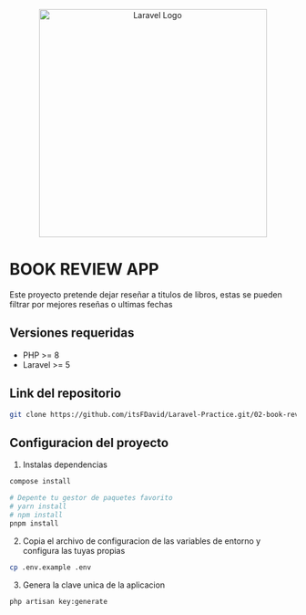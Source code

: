 <p align="center"><a href="https://laravel.com" target="_blank"><img src="https://raw.githubusercontent.com/laravel/art/master/logo-lockup/5%20SVG/2%20CMYK/1%20Full%20Color/laravel-logolockup-cmyk-red.svg" width="400" alt="Laravel Logo"></a></p>

# BOOK REVIEW APP

Este proyecto pretende dejar reseñar a titulos de libros, estas se pueden filtrar por mejores reseñas o ultimas fechas

## Versiones requeridas

-   PHP >= 8
-   Laravel >= 5

## Link del repositorio

```bash
git clone https://github.com/itsFDavid/Laravel-Practice.git/02-book-review
```

## Configuracion del proyecto

1. Instalas dependencias
```bash
compose install

# Depente tu gestor de paquetes favorito
# yarn install
# npm install
pnpm install
```

2. Copia el archivo de configuracion de las variables de entorno y configura las tuyas propias
```bash
cp .env.example .env
```

3. Genera la clave unica de la aplicacion
```bash
php artisan key:generate
```

